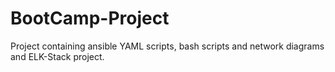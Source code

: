 # BootCamp-Project
Project containing ansible YAML scripts, bash scripts and network diagrams and ELK-Stack project.
